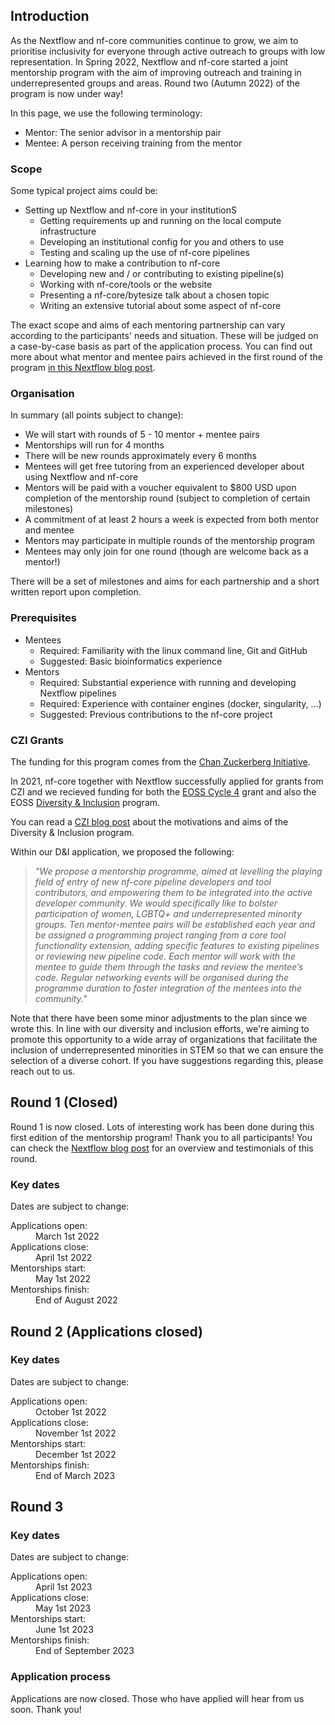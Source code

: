 ## Introduction

As the Nextflow and nf-core communities continue to grow, we aim to prioritise inclusivity for everyone through active outreach to groups with low representation.
In Spring 2022, Nextflow and nf-core started a joint mentorship program with the aim of improving outreach and training in underrepresented groups and areas.
Round two (Autumn 2022) of the program is now under way!

In this page, we use the following terminology:

- Mentor: The senior advisor in a mentorship pair
- Mentee: A person receiving training from the mentor

### Scope

Some typical project aims could be:

- Setting up Nextflow and nf-core in your institutionS
  - Getting requirements up and running on the local compute infrastructure
  - Developing an institutional config for you and others to use
  - Testing and scaling up the use of nf-core pipelines
- Learning how to make a contribution to nf-core
  - Developing new and / or contributing to existing pipeline(s)
  - Working with nf-core/tools or the website
  - Presenting a nf-core/bytesize talk about a chosen topic
  - Writing an extensive tutorial about some aspect of nf-core

The exact scope and aims of each mentoring partnership can vary according to the participants' needs and situation.
These will be judged on a case-by-case basis as part of the application process. You can find out more about what mentor and mentee pairs achieved in the first round of the program [in this Nextflow blog post](https://www.nextflow.io/blog/2022/czi-mentorship-round-1.html).

### Organisation

In summary (all points subject to change):

- We will start with rounds of 5 - 10 mentor + mentee pairs
- Mentorships will run for 4 months
- There will be new rounds approximately every 6 months
- Mentees will get free tutoring from an experienced developer about using Nextflow and nf-core
- Mentors will be paid with a voucher equivalent to $800 USD upon completion of the mentorship round (subject to completion of certain milestones)
- A commitment of at least 2 hours a week is expected from both mentor and mentee
- Mentors may participate in multiple rounds of the mentorship program
- Mentees may only join for one round (though are welcome back as a mentor!)

There will be a set of milestones and aims for each partnership and a short written report upon completion.

### Prerequisites

- Mentees
  - Required: Familiarity with the linux command line, Git and GitHub
  - Suggested: Basic bioinformatics experience
- Mentors
  - Required: Substantial experience with running and developing Nextflow pipelines
  - Required: Experience with container engines (docker, singularity, ...)
  - Suggested: Previous contributions to the nf-core project

### CZI Grants

The funding for this program comes from the [Chan Zuckerberg Initiative](https://chanzuckerberg.com/).

In 2021, nf-core together with Nextflow successfully applied for grants from CZI and we recieved funding for both the [EOSS Cycle 4](https://chanzuckerberg.com/eoss/proposals/nextflow-and-nf-core-reproducible-workflows-for-the-scientific-community-cycle-4/) grant and also the EOSS [Diversity & Inclusion](https://chanzuckerberg.com/eoss/proposals/nextflow-and-nf-core/) program.

You can read a [CZI blog post](https://cziscience.medium.com/advancing-diversity-and-inclusion-in-scientific-open-source-eaabe6a5488b) about the motivations and aims of the Diversity & Inclusion program.

Within our D&I application, we proposed the following:

> _"We propose a mentorship programme, aimed at levelling the playing field of entry of new nf-core pipeline developers and tool contributors, and empowering them to be integrated into the active developer community. We would specifically like to bolster participation of women, LGBTQ+ and underrepresented minority groups. Ten mentor-mentee pairs will be established each year and be assigned a programming project ranging from a core tool functionality extension, adding specific features to existing pipelines or reviewing new pipeline code. Each mentor will work with the mentee to guide them through the tasks and review the mentee’s code. Regular networking events will be organised during the programme duration to foster integration of the mentees into the community."_

Note that there have been some minor adjustments to the plan since we wrote this. In line with our diversity and inclusion efforts, we're aiming to promote this opportunity to a wide array of organizations that facilitate the inclusion of underrepresented minorities in STEM so that we can ensure the selection of a diverse cohort. If you have suggestions regarding this, please reach out to us.

## Round 1 (Closed)

Round 1 is now closed. Lots of interesting work has been done during this first edition of the mentorship program! Thank you to all participants! You can check the [Nextflow blog post](https://www.nextflow.io/blog/2022/czi-mentorship-round-1.html) for an overview and testimonials of this round.

### Key dates

Dates are subject to change:

<dl class="row">
  <dt class="col-md-3 text-md-end">Applications open:</dt>
  <dd class="col-md-9">March 1st 2022</dd>
  <dt class="col-md-3 text-md-end">Applications close:</dt>
  <dd class="col-md-9">April 1st 2022</dd>
  <dt class="col-md-3 text-md-end">Mentorships start:</dt>
  <dd class="col-md-9">May 1st 2022</dd>
  <dt class="col-md-3 text-md-end">Mentorships finish:</dt>
  <dd class="col-md-9">End of August 2022</dd>
</dl>

## Round 2 (Applications closed)

### Key dates

Dates are subject to change:

<dl class="row">
  <dt class="col-md-3 text-md-end">Applications open:</dt>
  <dd class="col-md-9">October 1st 2022</dd>
  <dt class="col-md-3 text-md-end">Applications close:</dt>
  <dd class="col-md-9">November 1st 2022</dd>
  <dt class="col-md-3 text-md-end">Mentorships start:</dt>
  <dd class="col-md-9">December 1st 2022</dd>
  <dt class="col-md-3 text-md-end">Mentorships finish:</dt>
  <dd class="col-md-9">End of March 2023</dd>
</dl>

## Round 3

### Key dates

Dates are subject to change:

<dl class="row">
  <dt class="col-md-3 text-md-end">Applications open:</dt>
  <dd class="col-md-9">April 1st 2023</dd>
  <dt class="col-md-3 text-md-end">Applications close:</dt>
  <dd class="col-md-9">May 1st 2023</dd>
  <dt class="col-md-3 text-md-end">Mentorships start:</dt>
  <dd class="col-md-9">June 1st 2023</dd>
  <dt class="col-md-3 text-md-end">Mentorships finish:</dt>
  <dd class="col-md-9">End of September 2023</dd>
</dl>

### Application process

Applications are now closed. Those who have applied will hear from us soon. Thank you!

<!-- _ Applications for Round 2 are now open!

Please submit an application using the forms below before November 1<sup>st</sup> to be considered for the program.
Applications will be judged on both individual merits and also on the appropriate pairing between mentors and mentees.

<p class="text-center"><a href="https://forms.gle/oXgDDwGPUHV6nMYk8" class="btn btn-success btn-lg text-center" target="_blank">Apply here <i class="fas fa-external-link"></i></a></p>_ -->
